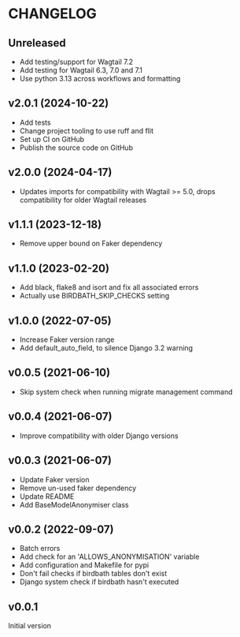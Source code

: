 # CHANGELOG

## Unreleased

- Add testing/support for Wagtail 7.2
- Add testing for Wagtail 6.3, 7.0 and 7.1
- Use python 3.13 across workflows and formatting

## v2.0.1 (2024-10-22)

- Add tests
- Change project tooling to use ruff and flit
- Set up CI on GitHub
- Publish the source code on GitHub

## v2.0.0 (2024-04-17)

- Updates imports for compatibility with Wagtail >= 5.0, drops compatibility for older Wagtail releases

## v1.1.1 (2023-12-18)

- Remove upper bound on Faker dependency

## v1.1.0 (2023-02-20)

- Add black, flake8 and isort and fix all associated errors
- Actually use BIRDBATH_SKIP_CHECKS setting

## v1.0.0 (2022-07-05)

- Increase Faker version range
- Add default_auto_field, to silence Django 3.2 warning

## v0.0.5 (2021-06-10)

- Skip system check when running migrate management command

## v0.0.4 (2021-06-07)

- Improve compatibility with older Django versions

## v0.0.3 (2021-06-07)

- Update Faker version
- Remove un-used faker dependency
- Update README
- Add BaseModelAnonymiser class

## v0.0.2 (2022-09-07)

- Batch errors
- Add check for an 'ALLOWS_ANONYMISATION' variable
- Add configuration and Makefile for pypi
- Don't fail checks if birdbath tables don't exist
- Django system check if birdbath hasn't executed

## v0.0.1

Initial version
